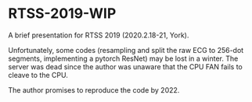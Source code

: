 # RTSS-2019-WIP
A brief presentation for RTSS 2019 (2020.2.18-21, York).

Unfortunately, some codes (resampling and split the raw ECG to 256-dot segments, implementing a pytorch ResNet) may be lost in a winter. The server was dead since the author was unaware that the CPU FAN fails to cleave to the CPU. 

The author promises to reproduce the code by 2022.

